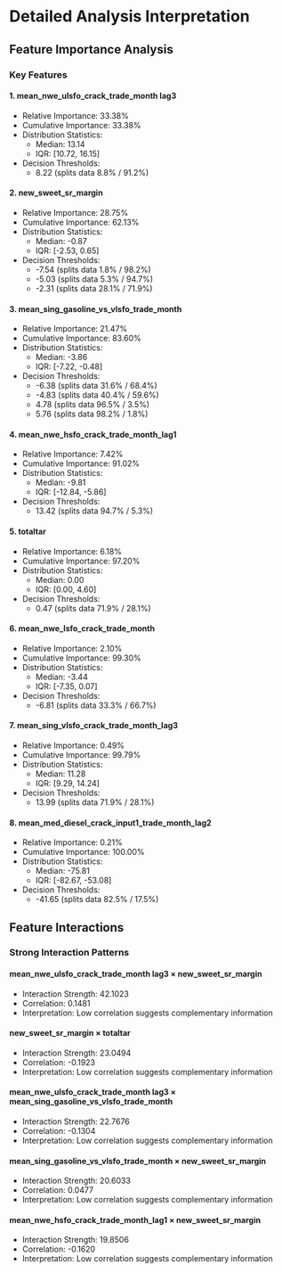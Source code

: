 # Detailed Analysis Interpretation

## Feature Importance Analysis

### Key Features

#### 1. mean_nwe_ulsfo_crack_trade_month lag3
- Relative Importance: 33.38%
- Cumulative Importance: 33.38%
- Distribution Statistics:
  * Median: 13.14
  * IQR: [10.72, 16.15]
- Decision Thresholds:
  * 8.22 (splits data 8.8% / 91.2%)

#### 2. new_sweet_sr_margin
- Relative Importance: 28.75%
- Cumulative Importance: 62.13%
- Distribution Statistics:
  * Median: -0.87
  * IQR: [-2.53, 0.65]
- Decision Thresholds:
  * -7.54 (splits data 1.8% / 98.2%)
  * -5.03 (splits data 5.3% / 94.7%)
  * -2.31 (splits data 28.1% / 71.9%)

#### 3. mean_sing_gasoline_vs_vlsfo_trade_month
- Relative Importance: 21.47%
- Cumulative Importance: 83.60%
- Distribution Statistics:
  * Median: -3.86
  * IQR: [-7.22, -0.48]
- Decision Thresholds:
  * -6.38 (splits data 31.6% / 68.4%)
  * -4.83 (splits data 40.4% / 59.6%)
  * 4.78 (splits data 96.5% / 3.5%)
  * 5.76 (splits data 98.2% / 1.8%)

#### 4. mean_nwe_hsfo_crack_trade_month_lag1
- Relative Importance: 7.42%
- Cumulative Importance: 91.02%
- Distribution Statistics:
  * Median: -9.81
  * IQR: [-12.84, -5.86]
- Decision Thresholds:
  * 13.42 (splits data 94.7% / 5.3%)

#### 5. totaltar
- Relative Importance: 6.18%
- Cumulative Importance: 97.20%
- Distribution Statistics:
  * Median: 0.00
  * IQR: [0.00, 4.60]
- Decision Thresholds:
  * 0.47 (splits data 71.9% / 28.1%)

#### 6. mean_nwe_lsfo_crack_trade_month
- Relative Importance: 2.10%
- Cumulative Importance: 99.30%
- Distribution Statistics:
  * Median: -3.44
  * IQR: [-7.35, 0.07]
- Decision Thresholds:
  * -6.81 (splits data 33.3% / 66.7%)

#### 7. mean_sing_vlsfo_crack_trade_month_lag3
- Relative Importance: 0.49%
- Cumulative Importance: 99.79%
- Distribution Statistics:
  * Median: 11.28
  * IQR: [9.29, 14.24]
- Decision Thresholds:
  * 13.99 (splits data 71.9% / 28.1%)

#### 8. mean_med_diesel_crack_input1_trade_month_lag2
- Relative Importance: 0.21%
- Cumulative Importance: 100.00%
- Distribution Statistics:
  * Median: -75.81
  * IQR: [-82.67, -53.08]
- Decision Thresholds:
  * -41.65 (splits data 82.5% / 17.5%)


## Feature Interactions

### Strong Interaction Patterns

#### mean_nwe_ulsfo_crack_trade_month lag3 × new_sweet_sr_margin
- Interaction Strength: 42.1023
- Correlation: 0.1481
- Interpretation: Low correlation suggests complementary information

#### new_sweet_sr_margin × totaltar
- Interaction Strength: 23.0494
- Correlation: -0.1923
- Interpretation: Low correlation suggests complementary information

#### mean_nwe_ulsfo_crack_trade_month lag3 × mean_sing_gasoline_vs_vlsfo_trade_month
- Interaction Strength: 22.7676
- Correlation: -0.1304
- Interpretation: Low correlation suggests complementary information

#### mean_sing_gasoline_vs_vlsfo_trade_month × new_sweet_sr_margin
- Interaction Strength: 20.6033
- Correlation: 0.0477
- Interpretation: Low correlation suggests complementary information

#### mean_nwe_hsfo_crack_trade_month_lag1 × new_sweet_sr_margin
- Interaction Strength: 19.8506
- Correlation: -0.1620
- Interpretation: Low correlation suggests complementary information

